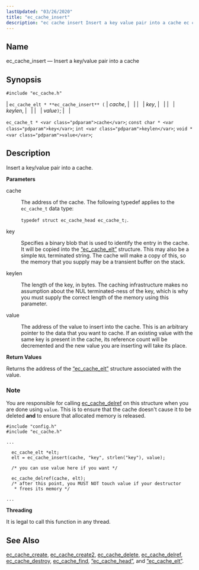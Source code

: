 ```yaml
---
lastUpdated: "03/26/2020"
title: "ec_cache_insert"
description: "ec cache insert Insert a key value pair into a cache ec cache elt ec cache insert cache key keylen value ec cache t cache const char key int keylen void value Insert a key value pair into a cache cache The address of the cache The following typedef applies..."
---
```


<a name="apis.ec_cache_insert"></a> 
## Name

ec_cache_insert — Insert a key/value pair into a cache

## Synopsis

`#include "ec_cache.h"`

| `ec_cache_elt * **ec_cache_insert** (` | <var class="pdparam">cache</var>, |   |
|   | <var class="pdparam">key</var>, |   |
|   | <var class="pdparam">keylen</var>, |   |
|   | <var class="pdparam">value</var>`)`; |   |

`ec_cache_t * <var class="pdparam">cache</var>`;
`const char * <var class="pdparam">key</var>`;
`int <var class="pdparam">keylen</var>`;
`void * <var class="pdparam">value</var>`;<a name="idp50836416"></a> 
## Description

Insert a key/value pair into a cache.

**<a name="idp50837632"></a> Parameters**

<dl class="variablelist">

<dt>cache</dt>

<dd>

The address of the cache. The following typedef applies to the `ec_cache_t` data type:

`typedef struct ec_cache_head ec_cache_t;`.

</dd>

<dt>key</dt>

<dd>

Specifies a binary blob that is used to identify the entry in the cache. It will be copied into the [“ec_cache_elt”](/momentum/3/3-api/structs-ec-cache-elt) structure. This may also be a simple `NUL` terminated string. The cache will make a copy of this, so the memory that you supply may be a transient buffer on the stack.

</dd>

<dt>keylen</dt>

<dd>

The length of the key, in bytes. The caching infrastructure makes no assumption about the NUL terminated-ness of the key, which is why you must supply the correct length of the memory using this parameter.

</dd>

<dt>value</dt>

<dd>

The address of the value to insert into the cache. This is an arbitrary pointer to the data that you want to cache. If an existing value with the same key is present in the cache, its reference count will be decremented and the new value you are inserting will take its place.

</dd>

</dl>

**<a name="idp50849104"></a> Return Values**

Returns the address of the [“ec_cache_elt”](/momentum/3/3-api/structs-ec-cache-elt) structure associated with the value.

### Note

You are responsible for calling [ec_cache_delref](/momentum/3/3-api/apis-ec-cache-delref) on this structure when you are done using `value`. This is to ensure that the cache doesn't cause it to be deleted **and** to ensure that allocated memory is released.

<a name="apis.ec_cache_insert.closure.example"></a> 


```
#include "config.h"
#include "ec_cache.h"

...

  ec_cache_elt *elt;
  elt = ec_cache_insert(cache, "key", strlen("key"), value);

  /* you can use value here if you want */

  ec_cache_delref(cache, elt);
  /* after this point, you MUST NOT touch value if your destructor
   * frees its memory */

...
```

**<a name="idp50855760"></a> Threading**

It is legal to call this function in any thread.

<a name="idp50857184"></a> 
## See Also

[ec_cache_create](/momentum/3/3-api/apis-ec-cache-create), [ec_cache_create2](/momentum/3/3-api/apis-ec-cache-create-2), [ec_cache_delete](/momentum/3/3-api/apis-ec-cache-delete), [ec_cache_delref](/momentum/3/3-api/apis-ec-cache-delref), [ec_cache_destroy](/momentum/3/3-api/apis-ec-cache-destroy), [ec_cache_find](/momentum/3/3-api/apis-ec-cache-find), [“ec_cache_head”](/momentum/3/3-api/structs-ec-cache-head), and [“ec_cache_elt”](/momentum/3/3-api/structs-ec-cache-elt).